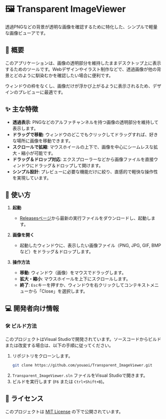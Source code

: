 # 🖼️ Transparent ImageViewer

透過PNGなどの背景が透明な画像を確認するために特化した、シンプルで軽量な画像ビューアです。

## 📝 概要

このアプリケーションは、画像の透明部分を維持したままデスクトップ上に表示するためのツールです。Webデザインやイラスト制作などで、透過画像が他の背景とどのように馴染むかを確認したい場合に便利です。

ウィンドウの枠をなくし、画像だけが浮かび上がるように表示されるため、デザインのプレビューに最適です。

## ✨ 主な特徴

* **透過表示**: PNGなどのアルファチャンネルを持つ画像の透明部分を維持して表示します。
* **ドラッグで移動**: ウィンドウのどこでもクリックしてドラッグすれば、好きな場所に画像を移動できます。
* **スクロールで拡縮**: マウスホイールの上下で、画像を中心にシームレスな拡大・縮小が可能です。
* **ドラッグ＆ドロップ対応**: エクスプローラーなどから画像ファイルを直接ウィンドウにドラッグ＆ドロップして開けます。
* **シンプル設計**: プレビューに必要な機能だけに絞り、直感的で軽快な操作性を実現しています。

## 🚀 使い方

1.  **起動**
    * [Releasesページ](https://github.com/youaoi/Transparent_ImageViewer/releases)から最新の実行ファイルをダウンロードし、起動します。

2.  **画像を開く**
    * 起動したウィンドウに、表示したい画像ファイル（PNG, JPG, GIF, BMPなど）をドラッグ＆ドロップします。

3.  **操作方法**
    * **移動**: ウィンドウ（画像）をマウスでドラッグします。
    * **拡大・縮小**: マウスホイールを上下にスクロールします。
    * **終了**: `Esc`キーを押すか、ウィンドウを右クリックしてコンテキストメニューから「Close」を選択します。

## 💻 開発者向け情報

### 🛠️ ビルド方法

このプロジェクトはVisual Studioで開発されています。ソースコードからビルドまたは改変する場合は、以下の手順に従ってください。

1.  リポジトリをクローンします。
    ```bash
    git clone https://github.com/youaoi/Transparent_ImageViewer.git
    ```
2.  `Transparent_ImageViewer.sln` ファイルをVisual Studioで開きます。
3.  ビルドを実行します (`F6` または `Ctrl+Shift+B`)。

## 📜 ライセンス

このプロジェクトは [MIT License](LICENSE) の下で公開されています。

